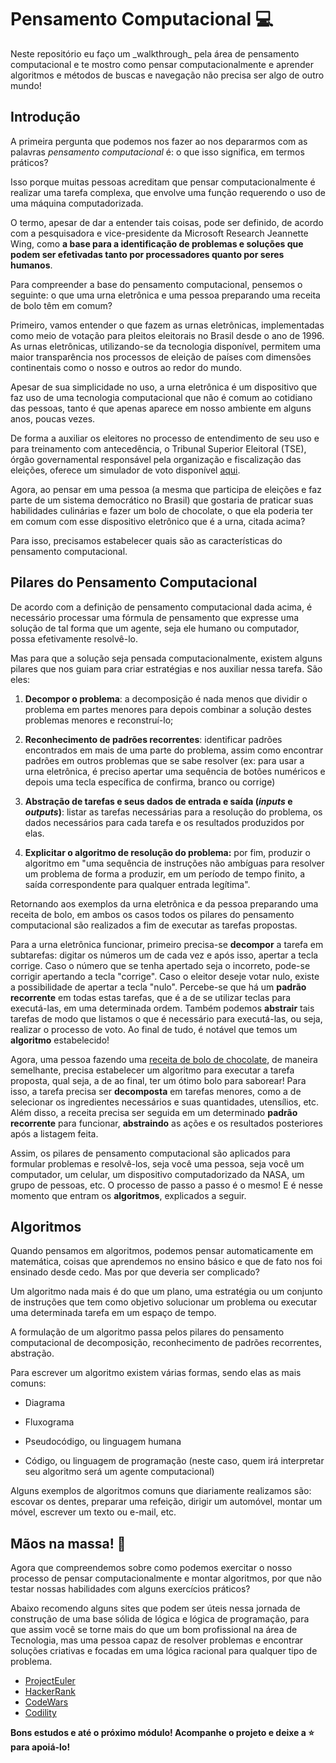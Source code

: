 # Pensamento Computacional :computer:

<p> Neste repositório eu faço um _walkthrough_ pela área de pensamento computacional e te mostro como pensar computacionalmente e aprender algoritmos e métodos de buscas e navegação não precisa ser algo de outro mundo! </p>


## Introdução

A primeira pergunta que podemos nos fazer ao nos depararmos com as palavras _pensamento computacional_ é: o que isso significa, em termos práticos? 

Isso porque muitas pessoas acreditam que pensar computacionalmente é realizar uma tarefa complexa, que envolve uma função requerendo o uso de uma máquina computadorizada. 

O termo, apesar de dar a entender tais coisas, pode ser definido, de acordo com a pesquisadora e vice-presidente da Microsoft Research Jeannette Wing, como **a base para a identificação de problemas e soluções que podem ser efetivadas tanto por processadores quanto por seres humanos**. 

Para compreender a base do pensamento computacional, pensemos o seguinte: o que uma urna eletrônica e uma pessoa preparando uma receita de bolo têm em comum?

Primeiro, vamos entender o que fazem as urnas eletrônicas, implementadas como meio de votação para pleitos eleitorais no Brasil desde o ano de 1996. As urnas eletrônicas, utilizando-se da tecnologia disponível, permitem uma maior transparência nos processos de eleição de países com dimensões continentais como o nosso e outros ao redor do mundo.

Apesar de sua simplicidade no uso, a urna eletrônica é um dispositivo que faz uso de uma tecnologia computacional que não é comum ao cotidiano das pessoas, tanto é que apenas aparece em nosso ambiente em alguns anos, poucas vezes.

De forma a auxiliar os eleitores no processo de entendimento de seu uso e para treinamento com antecedência, o Tribunal Superior Eleitoral (TSE), órgão governamental responsável pela organização e fiscalização das eleições, oferece um simulador de voto disponível [aqui](https://www.tse.jus.br/eleicoes/urna-eletronica/simulacao-de-votacao).

Agora, ao pensar em uma pessoa (a mesma que participa de eleições e faz parte de um sistema democrático no Brasil) que gostaria de praticar suas habilidades culinárias e fazer um bolo de chocolate, o que ela poderia ter em comum com esse dispositivo eletrônico que é a urna, citada acima?

Para isso, precisamos estabelecer quais são as características do pensamento computacional.



## Pilares do Pensamento Computacional

De acordo com a definição de pensamento computacional dada acima, é necessário processar uma fórmula de pensamento que expresse uma solução de tal forma que um agente, seja ele humano ou computador, possa efetivamente resolvê-lo.

Mas para que a solução seja pensada computacionalmente, existem alguns pilares que nos guiam para criar estratégias e nos auxiliar nessa tarefa. São eles:

1. **Decompor o problema**: a decomposição é nada menos que dividir o problema em partes menores para depois combinar a solução destes problemas menores e reconstruí-lo;

2. **Reconhecimento de padrões recorrentes**: identificar padrões encontrados em mais de uma parte do problema, assim como encontrar padrões em outros problemas que se sabe resolver (ex: para usar a urna eletrônica, é preciso apertar uma sequência de botões numéricos e depois uma tecla específica de confirma, branco ou corrige)

3. **Abstração de tarefas e seus dados de entrada e saída (_inputs_ e _outputs_)**: listar as tarefas necessárias para a resolução do problema, os dados necessários para cada tarefa e os resultados produzidos por elas.

4. **Explicitar o algoritmo de resolução do problema:** por fim, produzir o algoritmo em "uma sequência de instruções não ambíguas para resolver um problema de forma a produzir, em um período de tempo finito, a saída correspondente para qualquer entrada legítima". 

Retornando aos exemplos da urna eletrônica e da pessoa preparando uma receita de bolo, em ambos os casos todos os pilares do pensamento computacional são realizados a fim de executar as tarefas propostas.

Para a urna eletrônica funcionar, primeiro precisa-se **decompor** a tarefa em subtarefas: digitar os números um de cada vez e após isso, apertar a tecla corrige. Caso o número que se tenha apertado seja o incorreto, pode-se corrigir apertando a tecla "corrige". Caso o eleitor deseje votar nulo, existe a possibilidade de apertar a tecla "nulo". Percebe-se que há um **padrão recorrente** em todas estas tarefas, que é a de se utilizar teclas para executá-las, em uma determinada ordem. Também podemos **abstrair** tais tarefas de modo que listamos o que é necessário para executá-las, ou seja, realizar o processo de voto. Ao final de tudo, é notável que temos um **algoritmo** estabelecido!

Agora, uma pessoa fazendo uma [receita de bolo de chocolate](https://www.panelinha.com.br/receita/Bolo-de-chocolate-com-ganache), de maneira semelhante, precisa estabelecer um algoritmo para executar a tarefa proposta, qual seja, a de ao final, ter um ótimo bolo para saborear! Para isso, a tarefa precisa ser **decomposta** em tarefas menores, como a de selecionar os ingredientes necessários e suas quantidades, utensílios, etc. Além disso, a receita precisa ser seguida em um determinado **padrão recorrente** para funcionar, **abstraindo** as ações e os resultados posteriores após a listagem feita. 

Assim, os pilares de pensamento computacional são aplicados para formular problemas e resolvê-los, seja você uma pessoa, seja você um computador, um celular, um dispositivo computadorizado da NASA, um grupo de pessoas, etc. O processo de passo a passo é o mesmo! E é nesse momento que entram os **algoritmos**, explicados a seguir.



## Algoritmos

Quando pensamos em algoritmos, podemos pensar automaticamente em matemática, coisas que aprendemos no ensino básico e que de fato nos foi ensinado desde cedo. Mas por que deveria ser complicado?

Um algoritmo nada mais é do que um plano, uma estratégia ou um conjunto de instruções que tem como objetivo solucionar um problema ou executar uma determinada tarefa em um espaço de tempo. 

A formulação de um algoritmo passa pelos pilares do pensamento computacional de decomposição, reconhecimento de padrões recorrentes, abstração.

Para escrever um algoritmo existem várias formas, sendo elas as mais comuns:

+ Diagrama

+ Fluxograma

+ Pseudocódigo, ou linguagem humana

+ Código, ou linguagem de programação (neste caso, quem irá interpretar seu algoritmo será um agente computacional)

Alguns exemplos de algoritmos comuns que diariamente realizamos são: escovar os dentes, preparar uma refeição, dirigir um automóvel, montar um móvel, escrever um texto ou e-mail, etc. 

## Mãos na massa! 🙌

Agora que compreendemos sobre como podemos exercitar o nosso processo de pensar computacionalmente e montar algoritmos, por que não testar nossas habilidades com alguns exercícios práticos?

Abaixo recomendo alguns sites que podem ser úteis nessa jornada de construção de uma base sólida de lógica e lógica de programação, para que assim você se torne mais do que um bom profissional na área de Tecnologia, mas uma pessoa capaz de resolver problemas e encontrar soluções criativas e focadas em uma lógica racional para qualquer tipo de problema.

+ [ProjectEuler](https://projecteuler.net/)
+ [HackerRank](https://www.hackerrank.com/)
+ [CodeWars](https://www.codewars.com/)
+ [Codility](https://www.codility.com/)

**Bons estudos e até o próximo módulo! Acompanhe o projeto e deixe a ⭐ para apoiá-lo!**
